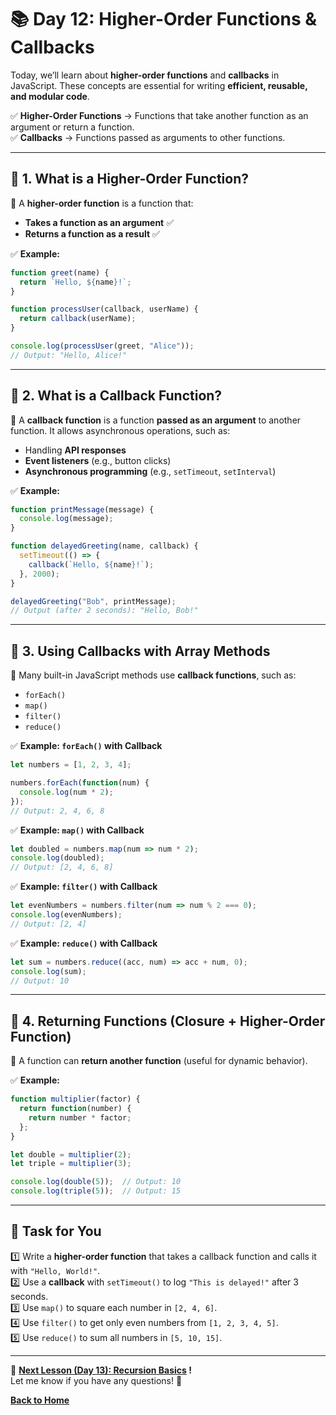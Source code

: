 # **📚 Day 12: Higher-Order Functions & Callbacks**  

Today, we’ll learn about **higher-order functions** and **callbacks** in JavaScript. These concepts are essential for writing **efficient, reusable, and modular code**.  

✅ **Higher-Order Functions** → Functions that take another function as an argument or return a function.  
✅ **Callbacks** → Functions passed as arguments to other functions.  

---

## **🔹 1. What is a Higher-Order Function?**  
📌 A **higher-order function** is a function that:  
- **Takes a function as an argument** ✅  
- **Returns a function as a result** ✅  

✅ **Example:**  
```js
function greet(name) {
  return `Hello, ${name}!`;
}

function processUser(callback, userName) {
  return callback(userName);
}

console.log(processUser(greet, "Alice"));  
// Output: "Hello, Alice!"
```

---

## **🔹 2. What is a Callback Function?**  
📌 A **callback function** is a function **passed as an argument** to another function. It allows asynchronous operations, such as:  
- Handling **API responses**  
- **Event listeners** (e.g., button clicks)  
- **Asynchronous programming** (e.g., `setTimeout`, `setInterval`)  

✅ **Example:**  
```js
function printMessage(message) {
  console.log(message);
}

function delayedGreeting(name, callback) {
  setTimeout(() => {
    callback(`Hello, ${name}!`);
  }, 2000);
}

delayedGreeting("Bob", printMessage);
// Output (after 2 seconds): "Hello, Bob!"
```

---

## **🔹 3. Using Callbacks with Array Methods**  
📌 Many built-in JavaScript methods use **callback functions**, such as:  
- `forEach()`  
- `map()`  
- `filter()`  
- `reduce()`  

✅ **Example: `forEach()` with Callback**  
```js
let numbers = [1, 2, 3, 4];

numbers.forEach(function(num) {
  console.log(num * 2);
});
// Output: 2, 4, 6, 8
```

✅ **Example: `map()` with Callback**  
```js
let doubled = numbers.map(num => num * 2);
console.log(doubled);  
// Output: [2, 4, 6, 8]
```

✅ **Example: `filter()` with Callback**  
```js
let evenNumbers = numbers.filter(num => num % 2 === 0);
console.log(evenNumbers);  
// Output: [2, 4]
```

✅ **Example: `reduce()` with Callback**  
```js
let sum = numbers.reduce((acc, num) => acc + num, 0);
console.log(sum);  
// Output: 10
```

---

## **🔹 4. Returning Functions (Closure + Higher-Order Function)**  
📌 A function can **return another function** (useful for dynamic behavior).  

✅ **Example:**  
```js
function multiplier(factor) {
  return function(number) {
    return number * factor;
  };
}

let double = multiplier(2);
let triple = multiplier(3);

console.log(double(5));  // Output: 10
console.log(triple(5));  // Output: 15
```

---

## **📝 Task for You**  
1️⃣ Write a **higher-order function** that takes a callback function and calls it with `"Hello, World!"`.  
2️⃣ Use a **callback** with `setTimeout()` to log `"This is delayed!"` after 3 seconds.  
3️⃣ Use `map()` to square each number in `[2, 4, 6]`.  
4️⃣ Use `filter()` to get only even numbers from `[1, 2, 3, 4, 5]`.  
5️⃣ Use `reduce()` to sum all numbers in `[5, 10, 15]`.  

---

🎯 **[Next Lesson (Day 13): Recursion Basics](../day_13/README.md) !**  
Let me know if you have any questions! 🚀

[**Back to Home**](../../../)